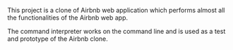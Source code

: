 This project is a clone of Airbnb web application which performs almost all the functionalities of the Airbnb web app.

The command interpreter works on the command line and is used as a test and prototype of the Airbnb clone.
